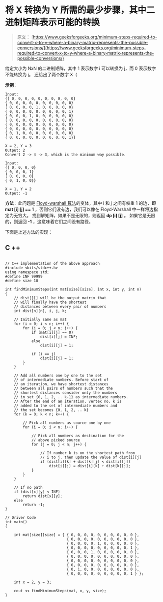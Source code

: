# 将 X 转换为 Y 所需的最少步骤，其中二进制矩阵表示可能的转换

> 原文： [https://www.geeksforgeeks.org/minimum-steps-required-to-convert-x-to-y-where-a-binary-matrix-represents-the-possible-conversions/](https://www.geeksforgeeks.org/minimum-steps-required-to-convert-x-to-y-where-a-binary-matrix-represents-the-possible-conversions/)

给定大小为 NxN 的二进制矩阵，其中 1 表示数字 i 可以转换为 j，而 0 表示数字不能转换为 j。 还给出了两个数字 X（

**示例**：

```
Input: 
{{ 0, 0, 0, 0, 0, 0, 0, 0, 0, 0}
{ 0, 0, 0, 0, 0, 0, 0, 0, 0, 0}
{ 0, 0, 0, 0, 1, 0, 0, 0, 0, 0}
{ 0, 0, 0, 0, 0, 0, 0, 0, 0, 1}
{ 0, 0, 0, 1, 0, 0, 0, 0, 0, 0}
{ 0, 0, 0, 0, 0, 0, 0, 0, 0, 0}
{ 0, 0, 0, 0, 0, 0, 0, 0, 0, 0}
{ 0, 0, 0, 0, 0, 0, 0, 0, 0, 0}
{ 0, 1, 0, 0, 0, 0, 0, 0, 0, 0}
{ 0, 0, 0, 0, 0, 0, 0, 0, 0, 1}}

X = 2, Y = 3 
Output: 2 
Convert 2 -> 4 -> 3, which is the minimum way possible. 

Input:
{{ 0, 0, 0, 0}
{ 0, 0, 0, 1}
{ 0, 0, 0, 0}
{ 0, 1, 0, 0}}

X = 1, Y = 2
Output: -1 

```

**方法**：此问题是 [Floyd-warshall 算法](https://www.geeksforgeeks.org/floyd-warshall-algorithm-dp-16/)的变体，其中 i 和 j 之间有权重 1 的边，即 **mat [i] [j] == 1** ，否则它们没有边，我们可以像在 Floyd-Warshall 中一样将边指定为无穷大。 找到解矩阵，如果不是无限的，则返回 **dp [i] [j]** 。 如果它是无限的，则返回 **-1** ，这意味着它们之间没有路径。

下面是上述方法的实现：

## C ++

```

// C++ implementation of the above approach 
#include <bits/stdc++.h> 
using namespace std; 
#define INF 99999 
#define size 10 

int findMinimumSteps(int mat[size][size], int x, int y, int n) 
{ 
    // dist[][] will be the output matrix that 
    // will finally have the shortest 
    // distances between every pair of numbers 
    int dist[n][n], i, j, k; 

    // Initially same as mat 
    for (i = 0; i < n; i++) { 
        for (j = 0; j < n; j++) { 
            if (mat[i][j] == 0) 
                dist[i][j] = INF; 
            else
                dist[i][j] = 1; 

            if (i == j) 
                dist[i][j] = 1; 
        } 
    } 

    // Add all numbers one by one to the set 
    // of intermediate numbers. Before start of  
    // an iteration, we have shortest distances  
    // between all pairs of numbers such that the  
    // shortest distances consider only the numbers  
    // in set {0, 1, 2, .. k-1} as intermediate numbers. 
    // After the end of an iteration, vertex no. k is  
    // added to the set of intermediate numbers and  
    // the set becomes {0, 1, 2, .. k} 
    for (k = 0; k < n; k++) { 

        // Pick all numbers as source one by one 
        for (i = 0; i < n; i++) { 

            // Pick all numbers as destination for the 
            // above picked source 
            for (j = 0; j < n; j++) { 

                // If number k is on the shortest path from 
                // i to j, then update the value of dist[i][j] 
                if (dist[i][k] + dist[k][j] < dist[i][j]) 
                    dist[i][j] = dist[i][k] + dist[k][j]; 
            } 
        } 
    } 

    // If no path 
    if (dist[x][y] < INF) 
        return dist[x][y]; 
    else
        return -1; 
} 

// Driver Code 
int main() 
{ 

    int mat[size][size] = { { 0, 0, 0, 0, 0, 0, 0, 0, 0, 0 }, 
                            { 0, 0, 0, 0, 0, 0, 0, 0, 0, 0 }, 
                            { 0, 0, 0, 0, 1, 0, 0, 0, 0, 0 }, 
                            { 0, 0, 0, 0, 0, 0, 0, 0, 0, 1 }, 
                            { 0, 0, 0, 1, 0, 0, 0, 0, 0, 0 }, 
                            { 0, 0, 0, 0, 0, 0, 0, 0, 0, 0 }, 
                            { 0, 0, 0, 0, 0, 0, 0, 0, 0, 0 }, 
                            { 0, 0, 0, 0, 0, 0, 0, 0, 0, 0 }, 
                            { 0, 1, 0, 0, 0, 0, 0, 0, 0, 0 }, 
                            { 0, 0, 0, 0, 0, 0, 0, 0, 0, 1 } }; 

    int x = 2, y = 3; 

    cout << findMinimumSteps(mat, x, y, size); 
} 

```